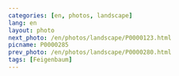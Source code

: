 ```yaml
---
categories: [en, photos, landscape]
lang: en
layout: photo
next_photo: /en/photos/landscape/P0000123.html
picname: P0000285
prev_photo: /en/photos/landscape/P0000280.html
tags: [Feigenbaum]
---
```

